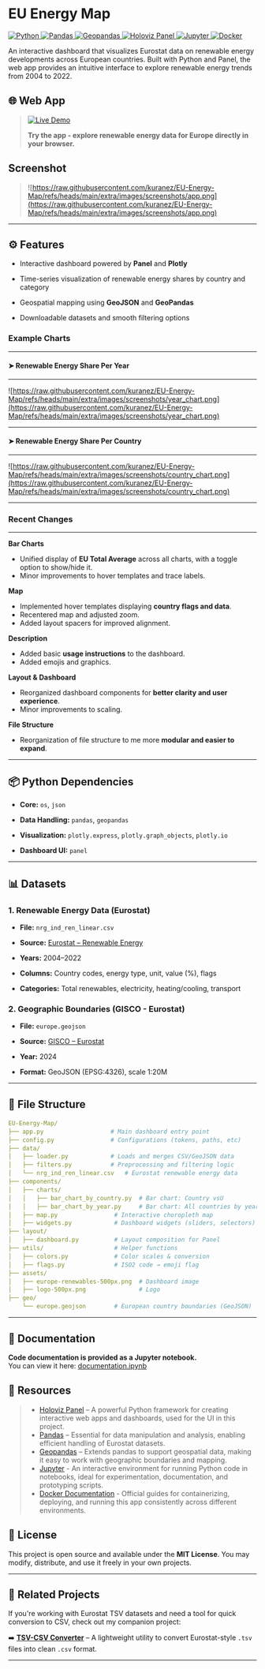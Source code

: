 # EU Energy Map

<p align="left">
    <a href="https://www.python.org/" target="_blank">
        <img src="https://img.shields.io/badge/Python-3776AB?style=for-the-badge&logo=python&logoColor=white" alt="Python"/>
    </a>
    <a href="https://pandas.pydata.org/" target="_blank">
        <img src="https://img.shields.io/badge/Pandas-150458?style=for-the-badge&logo=pandas&logoColor=white" alt="Pandas"/>
    </a>
    <a href="https://geopandas.org/" target="_blank">
        <img src="https://img.shields.io/badge/Geopandas-008000?style=for-the-badge&logo=geopandas&logoColor=white" alt="Geopandas"/>
    </a>
    <a href="https://panel.holoviz.org/" target="_blank">
        <img src="https://img.shields.io/badge/Holoviz%20Panel-0094A9?style=for-the-badge" alt="Holoviz Panel"/>
    </a>
    <a href="https://jupyter.org/" target="_blank">
        <img src="https://img.shields.io/badge/Jupyter-F37626?style=for-the-badge&logo=jupyter&logoColor=white" alt="Jupyter"/>
    </a>
    <a href="https://docs.docker.com/" target="_blank">
        <img src="https://img.shields.io/badge/Docker-2496ED?style=for-the-badge&logo=docker&logoColor=white" alt="Docker"/>
    </a>
</p>

An interactive dashboard that visualizes Eurostat data on renewable energy developments across European countries. Built with Python and Panel, the web app provides an intuitive interface to explore renewable energy trends from 2004 to 2022.

## 🌐 Web App

> [![Live Demo](https://img.shields.io/badge/🟢%20Live%20App-%20qr--code--generator-brightgreen?style=for-the-badge)](https://apps.kuracodez.space/qr-code-generator/app)
>
> **Try the app - explore renewable energy data for Europe directly in your browser.**

## Screenshot

> ![https://raw.githubusercontent.com/kuranez/EU-Energy-Map/refs/heads/main/extra/images/screenshots/app.png](https://raw.githubusercontent.com/kuranez/EU-Energy-Map/refs/heads/main/extra/images/screenshots/app.png)

---

## ⚙️ Features

- Interactive dashboard powered by **Panel** and **Plotly**
    
- Time-series visualization of renewable energy shares by country and category
    
- Geospatial mapping using **GeoJSON** and **GeoPandas**
    
- Downloadable datasets and smooth filtering options
    

###  Example Charts
---

#### ➤ Renewable Energy Share Per Year
---
![https://raw.githubusercontent.com/kuranez/EU-Energy-Map/refs/heads/main/extra/images/screenshots/year_chart.png](https://raw.githubusercontent.com/kuranez/EU-Energy-Map/refs/heads/main/extra/images/screenshots/year_chart.png)

---
#### ➤ Renewable Energy Share Per Country
---
![https://raw.githubusercontent.com/kuranez/EU-Energy-Map/refs/heads/main/extra/images/screenshots/country_chart.png](https://raw.githubusercontent.com/kuranez/EU-Energy-Map/refs/heads/main/extra/images/screenshots/country_chart.png)

---
### Recent Changes
---

**Bar Charts**
- Unified display of **EU Total Average** across all charts, with a toggle option to show/hide it.
- Minor improvements to hover templates and trace labels.
	 
**Map**
- Implemented hover templates displaying **country flags and data**.
- Recentered map and adjusted zoom.
- Added layout spacers for improved alignment.

**Description**
- Added basic **usage instructions** to the dashboard.
- Added emojis and graphics.

**Layout & Dashboard**
- Reorganized dashboard components for **better clarity and user experience**.
- Minor improvements to scaling.

**File Structure**
- Reorganization of file structure to me more **modular and easier to expand**.

---

## 📦 Python Dependencies

- **Core:** `os`, `json`
    
- **Data Handling:** `pandas`, `geopandas`
    
- **Visualization:** `plotly.express`, `plotly.graph_objects`, `plotly.io`
    
- **Dashboard UI:** `panel`
    

---

## 📊 Datasets

### 1. Renewable Energy Data (Eurostat)

- **File:** `nrg_ind_ren_linear.csv`
    
- **Source:** [Eurostat – Renewable Energy](https://ec.europa.eu/eurostat/databrowser/view/nrg_ind_ren/default/table?lang=en)
    
- **Years:** 2004–2022
    
- **Columns:** Country codes, energy type, unit, value (%), flags
    
- **Categories:** Total renewables, electricity, heating/cooling, transport
    

### 2. Geographic Boundaries (GISCO - Eurostat)

- **File:** `europe.geojson`
    
- **Source:** [GISCO – Eurostat](https://ec.europa.eu/eurostat/web/gisco/geodata/administrative-units/countries)
    
- **Year:** 2024
    
- **Format:** GeoJSON (EPSG:4326), scale 1:20M
    

---

## 📁 File Structure

```yaml
EU-Energy-Map/
├── app.py                   # Main dashboard entry point
├── config.py                # Configurations (tokens, paths, etc)
├── data/
│   ├── loader.py            # Loads and merges CSV/GeoJSON data
│   ├── filters.py           # Preprocessing and filtering logic
│   └── nrg_ind_ren_linear.csv   # Eurostat renewable energy data
├── components/
│   ├── charts/
│   │   ├── bar_chart_by_country.py  # Bar chart: Country vsU
│   │   ├── bar_chart_by_year.py     # Bar chart: All countries by year
│   ├── map.py                # Interactive choropleth map
│   ├── widgets.py            # Dashboard widgets (sliders, selectors)
├── layout/
│   ├── dashboard.py          # Layout composition for Panel
├── utils/                    # Helper functions
│   ├── colors.py             # Color scales & conversion
│   ├── flags.py              # ISO2 code → emoji flag
├── assets/
│   ├── europe-renewables-500px.png  # Dashboard image
│   ├── logo-500px.png               # Logo
├── geo/
    └── europe.geojson        # European country boundaries (GeoJSON)
```

---

## 📙 Documentation

**Code documentation is provided as a Jupyter notebook.**  
You can view it here: [documentation.ipynb](documentation.ipynb) 


## 📕 Resources

> - [Holoviz Panel](https://panel.holoviz.org/) – A powerful Python framework for creating interactive web apps and dashboards, used for the UI in this project.
> - [Pandas](https://pandas.pydata.org/) – Essential for data manipulation and analysis, enabling efficient handling of Eurostat datasets.
> - [Geopandas](https://geopandas.org/) – Extends pandas to support geospatial data, making it easy to work with geographic boundaries and mapping.
> - [Jupyter](https://jupyter.org/) - An interactive environment for running Python code in notebooks, ideal for experimentation, documentation, and prototyping scripts.
> - [Docker Documentation](https://docs.docker.com/) -  Official guides for containerizing, deploying, and running this app consistently across different environments.

## 📘 License

This project is open source and available under the **MIT License**. 
You may modify, distribute, and use it freely in your own projects.

---

## 🔗 Related Projects

If you're working with Eurostat TSV datasets and need a tool for quick conversion to CSV, check out my companion project:

➡️ **[TSV-CSV Converter](https://github.com/kuranez/TSV-CSV-Converter)** – A lightweight utility to convert Eurostat-style `.tsv` files into clean `.csv` format.

---